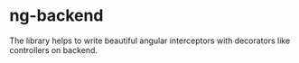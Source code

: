 # ng-backend

The library helps to write beautiful angular interceptors with decorators like controllers on backend.
